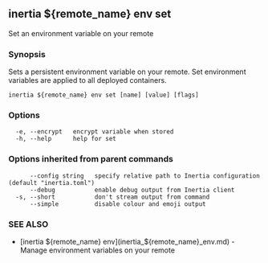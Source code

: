 ## inertia ${remote_name} env set

Set an environment variable on your remote

### Synopsis

Sets a persistent environment variable on your remote. Set environment
variables are applied to all deployed containers.

```
inertia ${remote_name} env set [name] [value] [flags]
```

### Options

```
  -e, --encrypt   encrypt variable when stored
  -h, --help      help for set
```

### Options inherited from parent commands

```
      --config string   specify relative path to Inertia configuration (default "inertia.toml")
      --debug           enable debug output from Inertia client
  -s, --short           don't stream output from command
      --simple          disable colour and emoji output
```

### SEE ALSO

* [inertia ${remote_name} env](inertia_${remote_name}_env.md)	 - Manage environment variables on your remote

